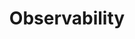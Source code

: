 ---
title: Observability
description: Demonstrates how to collect telemetry information from the mesh.
weight: 30
aliases:
 - /docs/examples/telemetry/
 - /docs/tasks/telemetry/
test: n/a
---